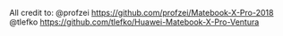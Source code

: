 All credit to: 
@profzei https://github.com/profzei/Matebook-X-Pro-2018
@tlefko https://github.com/tlefko/Huawei-Matebook-X-Pro-Ventura
